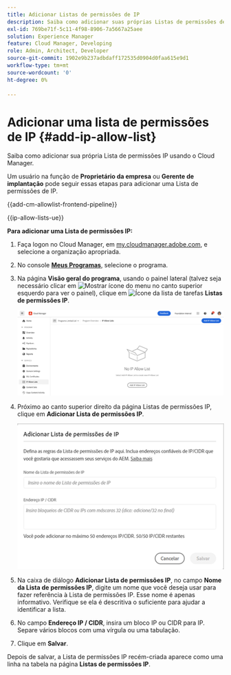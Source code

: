 ```yaml
---
title: Adicionar Listas de permissões de IP
description: Saiba como adicionar suas próprias Listas de permissões de IP usando o Cloud Manager.
exl-id: 769be71f-5c11-4f98-8906-7a5667a25aee
solution: Experience Manager
feature: Cloud Manager, Developing
role: Admin, Architect, Developer
source-git-commit: 1902e9b237adbdaff172535d0904d0faa615e9d1
workflow-type: tm+mt
source-wordcount: '0'
ht-degree: 0%

---
```



# Adicionar uma lista de permissões de IP {#add-ip-allow-list}

Saiba como adicionar sua própria Lista de permissões IP usando o Cloud Manager.

Um usuário na função de **Proprietário da empresa** ou **Gerente de implantação** pode seguir essas etapas para adicionar uma Lista de permissões de IP.

{{add-cm-allowlist-frontend-pipeline}}

{{ip-allow-lists-ue}}

**Para adicionar uma Lista de permissões IP:**

1. Faça logon no Cloud Manager, em [my.cloudmanager.adobe.com](https://my.cloudmanager.adobe.com/), e selecione a organização apropriada.

1. No console **[Meus Programas](/help/implementing/cloud-manager/navigation.md#my-programs)**, selecione o programa.

1. Na página **Visão geral do programa**, usando o painel lateral (talvez seja necessário clicar em ![Mostrar ícone do menu](https://spectrum.adobe.com/static/icons/workflow_18/Smock_ShowMenu_18_N.svg) no canto superior esquerdo para ver o painel), clique em ![Ícone da lista de tarefas](https://spectrum.adobe.com/static/icons/workflow_18/Smock_TaskList_18_N.svg) **Listas de permissões IP**.

   ![Opção de Listas de permissões IP no painel lateral](/help/implementing/cloud-manager/assets/ip-allow-list/ip-allow-list-create.png)

1. Próximo ao canto superior direito da página Listas de permissões IP, clique em **Adicionar Lista de permissões IP**.

   ![A caixa de diálogo Adicionar lista de permissões de IP](/help/implementing/cloud-manager/assets/ip-allow-list/ip-allow-list-create02.png)

1. Na caixa de diálogo **Adicionar Lista de permissões IP**, no campo **Nome da Lista de permissões IP**, digite um nome que você deseja usar para fazer referência à Lista de permissões IP. Esse nome é apenas informativo. Verifique se ela é descritiva o suficiente para ajudar a identificar a lista.

1. No campo **Endereço IP / CIDR**, insira um bloco IP ou CIDR para IP. Separe vários blocos com uma vírgula ou uma tabulação.

1. Clique em **Salvar**.

Depois de salvar, a Lista de permissões IP recém-criada aparece como uma linha na tabela na página **Listas de permissões IP**.

